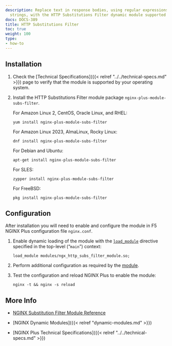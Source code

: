 ```yaml
---
description: Replace text in response bodies, using regular expressions and fixed
  strings, with the HTTP Substitutions Filter dynamic module supported by NGINX, Inc.
docs: DOCS-389
title: HTTP Substitutions Filter
toc: true
weight: 100
type:
- how-to
---
```



<span id="install"></span>
## Installation

1. Check the [Technical Specifications]({{< relref "../../technical-specs.md" >}}) page to verify that the module is supported by your operating system.

2. Install the HTTP Substitutions Filter module package `nginx-plus-module-subs-filter`.

   For Amazon Linux 2, CentOS, Oracle Linux, and RHEL:

   ```shell
   yum install nginx-plus-module-subs-filter
   ```

   For Amazon Linux 2023, AlmaLinux, Rocky Linux:

   ```shell
   dnf install nginx-plus-module-subs-filter
   ```

   For Debian and Ubuntu:

   ```shell
   apt-get install nginx-plus-module-subs-filter
   ```

   For SLES:

   ```shell
   zypper install nginx-plus-module-subs-filter
   ```

   For FreeBSD:

   ```shell
   pkg install nginx-plus-module-subs-filter
   ```

<span id="configure"></span>

## Configuration

After installation you will need to enable and configure the module in F5 NGINX Plus configuration file `nginx.conf`.

1. Enable dynamic loading of the module with the [`load_module`](https://nginx.org/en/docs/ngx_core_module.html#load_module) directive specified in the top-level (“`main`”) context:

   ```nginx
   load_module modules/ngx_http_subs_filter_module.so;
   ```

2. Perform additional configuration as required by the [module](https://github.com/yaoweibin/ngx_http_substitutions_filter_module).

3. Test the configuration and reload NGINX Plus to enable the module:

   ```shell
   nginx -t && nginx -s reload
   ```

<span id="info"></span>
## More Info

- [NGINX Substitution Filter Module Reference](https://github.com/yaoweibin/ngx_http_substitutions_filter_module)

- [NGINX Dynamic Modules]({{< relref "dynamic-modules.md" >}})

- [NGINX Plus Technical Specifications]({{< relref "../../technical-specs.md" >}})
